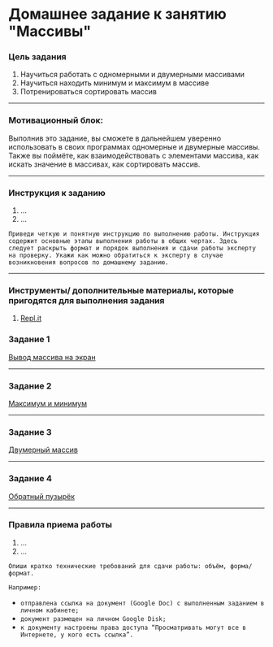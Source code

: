 # Домашнее задание к занятию "Массивы"

### Цель задания

1. Научиться работать с одномерными и двумерными массивами
2. Научиться находить минимум и максимум в массиве
3. Потренироваться сортировать массив

------

### Мотивационный блок:

Выполнив это задание, вы сможете в дальнейшем уверенно использовать в своих программах одномерные и двумерные массивы. Также вы поймёте, как взаимодействовать с элементами массива, как искать значение в массивах, как сортировать массив.

------

### Инструкция к заданию

1. ...
2. ...

`Приведи четкую и понятную инструкцию по выполнению работы. Инструкция содержит основные этапы выполнения работы в общих чертах. Здесь следует раскрыть формат и порядок выполнения и сдачи работы эксперту на проверку. Укажи как можно обратиться к эксперту в случае возникновения вопросов по домашнему заданию.`

------

### Инструменты/ дополнительные материалы, которые пригодятся для выполнения задания

1. [Repl.it](http://replit.com)

### Задание 1

[Вывод массива на экран](01)

------

### Задание 2

[Максимум и минимум](02)

------

### Задание 3

[Двумерный массив](03)

------

### Задание 4

[Обратный пузырёк](04)

------

### Правила приема работы

1. ...
2. ...

`Опиши кратко технические требований для сдачи работы: объём, форма/формат.` 

`Например:`
- `отправлена ссылка на документ (Google Doc) с выполненным заданием в личном кабинете;`
- `документ размещен на личном Google Disk;`
- `к документу настроены права доступа “Просматривать могут все в Интернете, у кого есть ссылка”.`